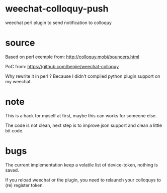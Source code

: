 # weechat-colloquy-push
weechat perl plugin to send notification to colloquy

# source
Based on perl exemple from: http://colloquy.mobi/bouncers.html

PoC from: https://github.com/benjie/weechat-colloquy

Why rewrite it in perl ? Because I didn't compiled python plugin support on my weechat.

# note
This is a hack for myself at first, maybe this can works for someone else.

The code is not clean, next step is to improve json support and clean a little bit code.

# bugs
The current implementation keep a volatile list of device-token, nothing is saved.

If you reload weechat or the plugin, you need to relaunch your colloquys to (re) register token.
